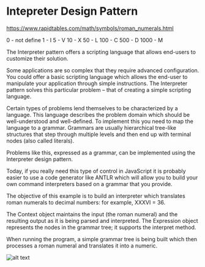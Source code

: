 # Intepreter Design Pattern

https://www.rapidtables.com/math/symbols/roman_numerals.html

0 - not define
1 - I
5 - V
10 - X
50 - L
100 - C
500 - D
1000 - M

The Interpreter pattern offers a scripting language that allows end-users to customize their solution.

Some applications are so complex that they require advanced configuration. You could offer a basic scripting language which allows the end-user to manipulate your application through simple instructions. The Interpreter pattern solves this particular problem – that of creating a simple scripting language.

Certain types of problems lend themselves to be characterized by a language. This language describes the problem domain which should be well-understood and well-defined. To implement this you need to map the language to a grammar. Grammars are usually hierarchical tree-like structures that step through multiple levels and then end up with terminal nodes (also called literals).

Problems like this, expressed as a grammar, can be implemented using the Interpreter design pattern.

Today, if you really need this type of control in JavaScript it is probably easier to use a code generator like ANTLR which will allow you to build your own command interpreters based on a grammar that you provide.

The objective of this example is to build an interpreter which translates roman numerals to decimal numbers: for example, XXXVI = 36.

The Context object maintains the input (the roman numeral) and the resulting output as it is being parsed and interpreted. The Expression object represents the nodes in the grammar tree; it supports the interpret method.

When running the program, a simple grammar tree is being built which then processes a roman numeral and translates it into a numeric.

![alt text](https://github.com/nchathu2014/design-pattern-final/blob/pattern/interpreter/src/images/interpreter_pattern.JPG?raw=true)
